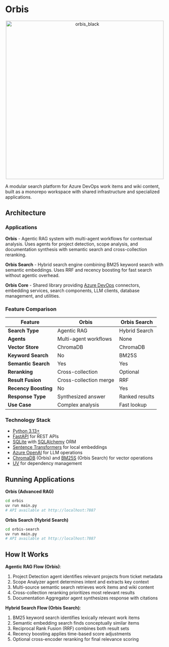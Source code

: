 # Orbis

<div align="center">
  <img src="https://github.com/user-attachments/assets/cb2da20e-761d-47b5-88f9-3ece0c8db7e0" alt="orbis_black" width="500" height="500" />
</div>

A modular search platform for Azure DevOps work items and wiki content, built as a monorepo workspace with shared infrastructure and specialized applications.

## Architecture

### Applications

**Orbis** - Agentic RAG system with multi-agent workflows for contextual analysis. Uses agents for project detection, scope analysis, and documentation synthesis with semantic search and cross-collection reranking.

**Orbis Search** - Hybrid search engine combining BM25 keyword search with semantic embeddings. Uses RRF and recency boosting for fast search without agentic overhead.

**Orbis Core** - Shared library providing [Azure DevOps](https://azure.microsoft.com/en-us/products/devops) connectors, embedding services, search components, LLM clients, database management, and utilities.

### Feature Comparison

| Feature | Orbis | Orbis Search |
|---------|-------|--------------|
| **Search Type** | Agentic RAG | Hybrid Search |
| **Agents** | Multi-agent workflows | None |
| **Vector Store** | ChromaDB | ChromaDB |
| **Keyword Search** | No | BM25S |
| **Semantic Search** | Yes | Yes |
| **Reranking** | Cross-collection | Optional |
| **Result Fusion** | Cross-collection merge | RRF |
| **Recency Boosting** | No | Yes |
| **Response Type** | Synthesized answer | Ranked results |
| **Use Case** | Complex analysis | Fast lookup |

### Technology Stack

- [Python 3.13+](https://www.python.org/)
- [FastAPI](https://fastapi.tiangolo.com/) for REST APIs
- [SQLite](https://www.sqlite.org/) with [SQLAlchemy](https://www.sqlalchemy.org/) ORM
- [Sentence Transformers](https://www.sbert.net/) for local embeddings
- [Azure OpenAI](https://azure.microsoft.com/en-us/products/ai-services/openai-service) for LLM operations
- [ChromaDB](https://www.trychroma.com/) (Orbis) and [BM25S](https://github.com/xhluca/bm25s) (Orbis Search) for vector operations
- [UV](https://docs.astral.sh/uv/) for dependency management

## Running Applications

**Orbis (Advanced RAG)**
```bash
cd orbis
uv run main.py
# API available at http://localhost:7887
```

**Orbis Search (Hybrid Search)**
```bash
cd orbis-search
uv run main.py
# API available at http://localhost:7887
```

## How It Works

**Agentic RAG Flow (Orbis)**:
1. Project Detection agent identifies relevant projects from ticket metadata
2. Scope Analyzer agent determines intent and extracts key context
3. Multi-source semantic search retrieves work items and wiki content
4. Cross-collection reranking prioritizes most relevant results
5. Documentation Aggregator agent synthesizes response with citations

**Hybrid Search Flow (Orbis Search)**:
1. BM25 keyword search identifies lexically relevant work items
2. Semantic embedding search finds conceptually similar items
3. Reciprocal Rank Fusion (RRF) combines both result sets
4. Recency boosting applies time-based score adjustments
5. Optional cross-encoder reranking for final relevance scoring
